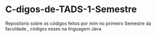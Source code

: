 # C-digos-de-TADS-1-Semestre
Repositório sobre os códigos feitos por mim no primeiro Semestre da faculdade , códigos esses na linguagem Java 
